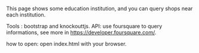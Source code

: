This page shows some education institution, and you can query shops near each institution.

Tools : bootstrap and knockouttjs.
API: use foursquare to query informations, see more in https://developer.foursquare.com/.

how to open:
  open index.html with your browser.
